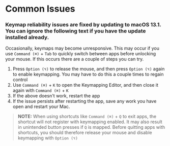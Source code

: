 # Common Issues

### Keymap reliability issues are fixed by updating to macOS 13.1. You can ignore the following text if you have the update installed already. 

Occasionally, keymaps may become unresponsive. This may occur if you use `Command (⌘)` + `Tab` to quickly switch between apps before unlocking your mouse. If this occurs there are a couple of steps you can try.

1. Press `Option (⌥)` to release the mouse, and then press `Option (⌥)` again to enable keymapping. You may have to do this a couple times to regain control
2. Use `Command (⌘)` + `K` to open the Keymapping Editor, and then close it again with `Command (⌘)` + `K`
3. If the above doesn't work, restart the app
4. If the issue persists after restarting the app, save any work you have open and restart your Mac. 

> __NOTE:__ When using shortcuts like `Command (⌘)` + `Q` to exit apps, the shortcut will not register with keymapping enabled. It may also result in unintended button presses if `Q` is mapped. Before quitting apps with shortcuts, you should therefore release your mouse and disable keymapping with `Option (⌥)`
